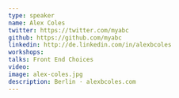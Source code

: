 ```yaml
---
type: speaker
name: Alex Coles
twitter: https://twitter.com/myabc
github: https://github.com/myabc
linkedin: http://de.linkedin.com/in/alexbcoles
workshops:
talks: Front End Choices
video: 
image: alex-coles.jpg
description: Berlin · alexbcoles.com
---
```


